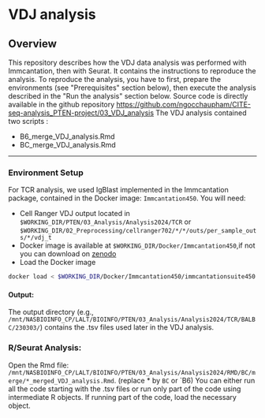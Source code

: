 # VDJ analysis
## Overview
This repository describes how the VDJ data analysis was performed with Immcantation, then with Seurat. It contains the instructions to reproduce the analysis. To reproduce the analysis, you have to first, prepare the environments (see "Prerequisites" section below), then execute the analysis described in the "Run the analysis" section below.
Source code is directly available in the github repository https://github.com/ngocchaupham/CITE-seq-analysis_PTEN-project/03_VDJ_analysis
The VDJ analysis contained two scripts :
- B6_merge_VDJ_analysis.Rmd
- BC_merge_VDJ_analysis.Rmd
---
### Environment Setup

For TCR analysis, we used IgBlast implemented in the Immcantation package, contained in the Docker image: `Immcantation450`.
You will need:
- Cell Ranger VDJ output located in  `$WORKING_DIR/PTEN/03_Analysis/Analysis2024/TCR` or `$WORKING_DIR/02_Preprocessing/cellranger702/*/*/outs/per_sample_outs/*/vdj_t`
- Docker image is available at `$WORKING_DIR/Docker/Immcantation450`,if not you can download on [zenodo](https://zenodo.org/uploads/10671667)
- Load the Docker image
```bash
docker load < $WORKING_DIR/Docker/Immcantation450/immcantationsuite450.tar
```
#### Output:
The output directory (e.g., `/mnt/NASBIOINFO_CP/LALT/BIOINFO/PTEN/03_Analysis/Analysis2024/TCR/BALBC/230303/`) contains the .tsv files used later in the VDJ analysis.
### R/Seurat Analysis:
Open the Rmd file: `/mnt/NASBIOINFO_CP/LALT/BIOINFO/PTEN/03_Analysis/Analysis2024/RMD/BC/merge/*_merged_VDJ_analysis.Rmd`. (replace * by `BC` or `B6)
You can either run all the code starting with the .tsv files or run only part of the code using intermediate R objects. If running part of the code, load the necessary object.
